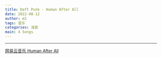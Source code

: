 ```yaml
---
title: Daft Punk - Human After All
date: 2022-08-12
author: m1
tags: 音乐
categories: 浊音
main: 4 Songs
---
```


<link rel="stylesheet" href="/css/APlayer.min.css">
<div id="aplayer"></div>
<script src="/js/APlayer.min.js"></script>
<script>
    const ap = new APlayer({
    container: document.getElementById('aplayer'),
    lrcType: 3,
    loop: 'none',
    audio: [
        {
        name: 'The Prime Time of Your Life',
        artist: 'Daft Punk',
        url: 'A2. The Prime Time of Your Life.m4a',
        cover: 'Cover.jpg',
        lrc: 'A2. The Prime Time of Your Life.lrc',
        },
        {
        name: 'Make Love',
        artist: 'Daft Punk',
        url: 'B2. Make Love.m4a',
        cover: 'Cover.jpg',
        lrc: 'B2. Make Love.lrc',
        },
        {
        name: 'Emotion',
        artist: 'Daft Punk',
        url: 'D2. Emotion.m4a',
        cover: 'Cover.jpg',
        lrc: 'D2. Emotion.lrc',
        },
        {
        name: 'Human After All',
        artist: 'Daft Punk',
        url: 'A1. Human After All.m4a',
        cover: 'Cover.jpg',
        lrc: 'A1. Human After All.lrc',
        }
    ]
});
</script>

---

[网易云音乐 Human After All](https://music.163.com/#/album?id=1609279)